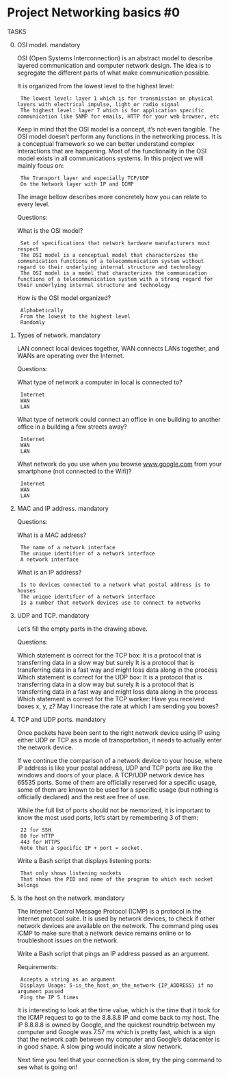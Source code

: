 # Project Networking basics #0

TASKS

0. OSI model. mandatory

    OSI (Open Systems Interconnection) is an abstract model to describe layered communication and computer network design. The idea is to segregate the different parts of what make communication possible.

    It is organized from the lowest level to the highest level:

        The lowest level: layer 1 which is for transmission on physical layers with electrical impulse, light or radio signal
        The highest level: layer 7 which is for application specific communication like SNMP for emails, HTTP for your web browser, etc
    Keep in mind that the OSI model is a concept, it’s not even tangible. The OSI model doesn’t perform any functions in the networking process. It is a conceptual framework so we can better understand complex interactions that are happening. Most of the functionality in the OSI model exists in all communications systems.
    In this project we will mainly focus on:

        The Transport layer and especially TCP/UDP
        On the Network layer with IP and ICMP
    The image bellow describes more concretely how you can relate to every level.

    Questions:

    What is the OSI model?

        Set of specifications that network hardware manufacturers must respect
        The OSI model is a conceptual model that characterizes the communication functions of a telecommunication system without regard to their underlying internal structure and technology
        The OSI model is a model that characterizes the communication functions of a telecommunication system with a strong regard for their underlying internal structure and technology
    How is the OSI model organized?

        Alphabetically
        From the lowest to the highest level
        Randomly

1. Types of network. mandatory

    LAN connect local devices together, WAN connects LANs together, and WANs are operating over the Internet.

    Questions:

    What type of network a computer in local is connected to?

        Internet
        WAN
        LAN
    What type of network could connect an office in one building to another office in a building a few streets away?

        Internet
        WAN
        LAN
    What network do you use when you browse www.google.com from your smartphone (not connected to the Wifi)?

        Internet
        WAN
        LAN

2. MAC and IP address. mandatory

    Questions:

    What is a MAC address?

        The name of a network interface
        The unique identifier of a network interface
        A network interface
    What is an IP address?

        Is to devices connected to a network what postal address is to houses
        The unique identifier of a network interface
        Is a number that network devices use to connect to networks

3. UDP and TCP. mandatory

    Let’s fill the empty parts in the drawing above.

    Questions:

    Which statement is correct for the TCP box:
        It is a protocol that is transferring data in a slow way but surely
        It is a protocol that is transferring data in a fast way and might loss data along in the process
    Which statement is correct for the UDP box:
        It is a protocol that is transferring data in a slow way but surely
        It is a protocol that is transferring data in a fast way and might loss data along in the process
    Which statement is correct for the TCP worker:
        Have you received boxes x, y, z?
        May I increase the rate at which I am sending you boxes?

4. TCP and UDP ports. mandatory

    Once packets have been sent to the right network device using IP using either UDP or TCP as a mode of transportation, it needs to actually enter the network device.

    If we continue the comparison of a network device to your house, where IP address is like your postal address, UDP and TCP ports are like the windows and doors of your place. A TCP/UDP network device has 65535 ports. Some of them are officially reserved for a specific usage, some of them are known to be used for a specific usage (but nothing is officially declared) and the rest are free of use.

    While the full list of ports should not be memorized, it is important to know the most used ports, let’s start by remembering 3 of them:

        22 for SSH
        80 for HTTP
        443 for HTTPS
        Note that a specific IP + port = socket.

    Write a Bash script that displays listening ports:

        That only shows listening sockets
        That shows the PID and name of the program to which each socket belongs

5. Is the host on the network. mandatory

    The Internet Control Message Protocol (ICMP) is a protocol in the Internet protocol suite. It is used by network devices, to check if other network devices are available on the network. The command ping uses ICMP to make sure that a network device remains online or to troubleshoot issues on the network.

    Write a Bash script that pings an IP address passed as an argument.

    Requirements:

        Accepts a string as an argument
        Displays Usage: 5-is_the_host_on_the_network {IP_ADDRESS} if no argument passed
        Ping the IP 5 times

    It is interesting to look at the time value, which is the time that it took for the ICMP request to go to the 8.8.8.8 IP and come back to my host. The IP 8.8.8.8 is owned by Google, and the quickest roundtrip between my computer and Google was 7.57 ms which is pretty fast, which is a sign that the network path between my computer and Google’s datacenter is in good shape. A slow ping would indicate a slow network.

    Next time you feel that your connection is slow, try the ping command to see what is going on!


